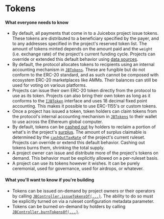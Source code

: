 # Tokens

#### What everyone needs to know

* By default, all payments that come in to a Juicebox project issue tokens. These tokens are distributed to a beneficiary specified by the payer, and to any addresses specified in the project's reserved token list. The amount of tokens minted depends on the amount paid and the `weight` (i.e. exchange rate) of the project's current funding cycle. Projects can override or extended this default behavior using [data sources](/docs/v4/learn/glossary/ruleset-data-hook.md).
* By default, the protocol allocates tokens to recipients using an internal accounting mechanism in [`JBTokens`](/docs/v4/api/core/JBTokens.md). These are fungible but do not conform to the ERC-20 standard, and as such cannot be composed with ecosystem ERC-20 marketplaces like AMMs. Their balances can still be used for voting on various platforms.
* Projects can issue their own ERC-20 token directly from the protocol to use as its token. Projects can also bring their own token as long as it conforms to the [`IJBToken`](/docs/v4/api/core/interfaces/IJBToken.md) interface and uses 18 decimal fixed point accounting. This makes it possible to use ERC-1155's or custom tokens.
* Once a project has issued a token, token holders can claim tokens from the protocol's internal accounting mechanism in [`JBTokens`](/docs/v4/api/core/JBTokens.md) to their wallet to use across the Ethereum global computer. 
* By default, tokens can be [cashed out](/docs/v4/learn/glossary/cash-out-tax-rate.md) by holders to reclaim a portion of what's in the project's [surplus](/docs/v4/learn/glossary/surplus.md). The amount of surplus claimable is determined by the [`cashOutTaxRate`](/docs/v4/learn/glossary/cash-out-tax-rate.md) of the project's current ruleset. Projects can override or extend this default behavior. Cashing out tokens burns them, shrinking the total supply.
* A project owner can issue and distribute more of the project's tokens on demand. This behavior must be explicitly allowed on a per-ruleset basis.
* A project can use its tokens however it wishes. It can be purely ceremonial, used for governance, used for airdrops, or whatever.

#### What you'll want to know if you're building

* Tokens can be issued on-demand by project owners or their operators by calling [`JBController.issueTokensOf(...)`](/docs/v4/api/core/JBController.md#issuetokensof). The ability to do so must be explicitly turned on via a ruleset configuration metadata parameter.
* Tokens can be burned on-demand by holders by calling [`JBController.burnTokensOf(...)`](/docs/v4/api/core/JBController.md#burntokensof).
